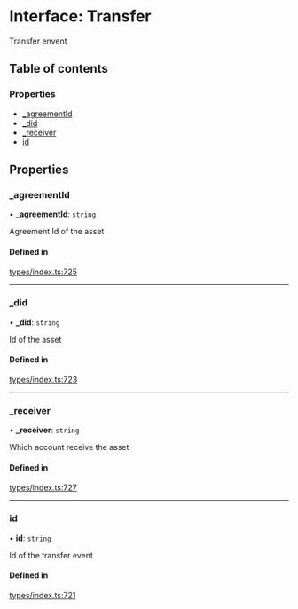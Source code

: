 # Interface: Transfer

Transfer envent

## Table of contents

### Properties

- [\_agreementId](Transfer.md#_agreementid)
- [\_did](Transfer.md#_did)
- [\_receiver](Transfer.md#_receiver)
- [id](Transfer.md#id)

## Properties

### \_agreementId

• **\_agreementId**: `string`

Agreement Id of the asset

#### Defined in

[types/index.ts:725](https://github.com/nevermined-io/components-catalog/blob/b19d66a/lib/src/types/index.ts#L725)

___

### \_did

• **\_did**: `string`

Id of the asset

#### Defined in

[types/index.ts:723](https://github.com/nevermined-io/components-catalog/blob/b19d66a/lib/src/types/index.ts#L723)

___

### \_receiver

• **\_receiver**: `string`

Which account receive the asset

#### Defined in

[types/index.ts:727](https://github.com/nevermined-io/components-catalog/blob/b19d66a/lib/src/types/index.ts#L727)

___

### id

• **id**: `string`

Id of the transfer event

#### Defined in

[types/index.ts:721](https://github.com/nevermined-io/components-catalog/blob/b19d66a/lib/src/types/index.ts#L721)

